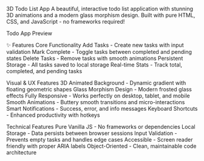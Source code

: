 3D Todo List App
A beautiful, interactive todo list application with stunning 3D animations and a modern glass morphism design. Built with pure HTML, CSS, and JavaScript - no frameworks required!

Todo App Preview

✨ Features
Core Functionality
 Add Tasks - Create new tasks with input validation
 Mark Complete - Toggle tasks between completed and pending states
 Delete Tasks - Remove tasks with smooth animations
 Persistent Storage - All tasks saved to local storage
 Real-time Stats - Track total, completed, and pending tasks


Visual & UX Features
 3D Animated Background - Dynamic gradient with floating geometric shapes
 Glass Morphism Design - Modern frosted glass effects
 Fully Responsive - Works perfectly on desktop, tablet, and mobile
 Smooth Animations - Buttery smooth transitions and micro-interactions
 Smart Notifications - Success, error, and info messages
 Keyboard Shortcuts - Enhanced productivity with hotkeys


Technical Features
 Pure Vanilla JS - No frameworks or dependencies
 Local Storage - Data persists between browser sessions
 Input Validation - Prevents empty tasks and handles edge cases
 Accessible - Screen reader friendly with proper ARIA labels
 Object-Oriented - Clean, maintainable code architecture